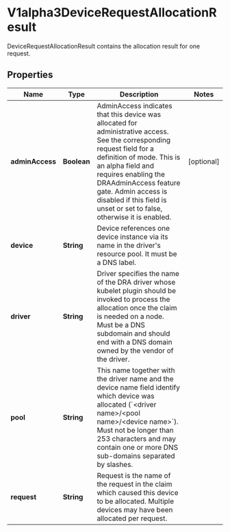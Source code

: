 

# V1alpha3DeviceRequestAllocationResult

DeviceRequestAllocationResult contains the allocation result for one request.

## Properties

| Name | Type | Description | Notes |
|------------ | ------------- | ------------- | -------------|
|**adminAccess** | **Boolean** | AdminAccess indicates that this device was allocated for administrative access. See the corresponding request field for a definition of mode.  This is an alpha field and requires enabling the DRAAdminAccess feature gate. Admin access is disabled if this field is unset or set to false, otherwise it is enabled. |  [optional] |
|**device** | **String** | Device references one device instance via its name in the driver&#39;s resource pool. It must be a DNS label. |  |
|**driver** | **String** | Driver specifies the name of the DRA driver whose kubelet plugin should be invoked to process the allocation once the claim is needed on a node.  Must be a DNS subdomain and should end with a DNS domain owned by the vendor of the driver. |  |
|**pool** | **String** | This name together with the driver name and the device name field identify which device was allocated (&#x60;&lt;driver name&gt;/&lt;pool name&gt;/&lt;device name&gt;&#x60;).  Must not be longer than 253 characters and may contain one or more DNS sub-domains separated by slashes. |  |
|**request** | **String** | Request is the name of the request in the claim which caused this device to be allocated. Multiple devices may have been allocated per request. |  |




